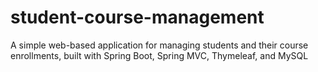 # student-course-management
A simple web-based application for managing students and their course enrollments, built with Spring Boot, Spring MVC, Thymeleaf, and MySQL
